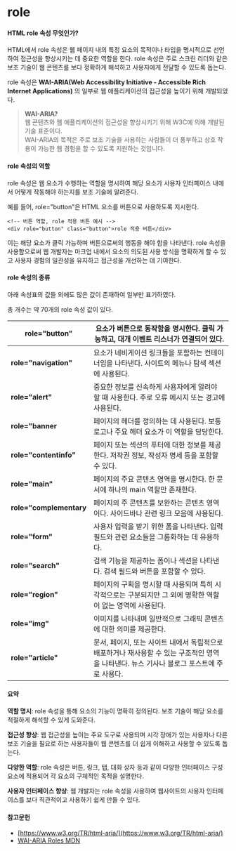 # role

#### **HTML role 속성 무엇인가?**

HTML에서 role 속성은 웹 페이지 내의 특정 요소의 목적이나 타입을 명시적으로 선언하여 접근성을 향상시키는 데 중요한 역할을 한다. role 속성은 주로 스크린 리더와 같은 보조 기술이 웹 콘텐츠를 보다 정확하게 해석하고 사용자에게 전달할 수 있도록 돕는다.

role 속성은 **WAI-ARIA(Web Accessibility Initiative - Accessible Rich Internet Applications)** 의 일부로 웹 애플리케이션의 접근성을 높이기 위해 개발되었다.

> **WAI-ARIA?**\
> 웹 콘텐츠와 웹 애플리케이션의 접근성을 향상시키기 위해 W3C에 의해 개발된 기술 표준이다.\
> WAI-ARIA의 목적은 주로 보조 기술을 사용하는 사람들이 더 풍부하고 상호 작용이 가능한 웹 경험을 할 수 있도록 지원하는 것입니다.

#### **role 속성의 역할**

role 속성은 웹 요소가 수행하는 역할을 명시하여 해당 요소가 사용자 인터페이스 내에서 어떻게 작동해야 하는지를 보조 기술에 알려준다.

예를 들어, role="button"은 HTML 요소를 버튼으로 사용하도록 지시한다.

```
<!-- 버튼 역할, role 적용 버튼 예시 -->
<div role="button" class="button">role 적용 버튼</div>
```

이는 해당 요소가 클릭 가능하며 버튼으로써의 행동을 해야 함을 나타낸다. role 속성을 사용함으로써 웹 개발자는 마크업 내에서 요소의 의도된 사용 방식을 명확하게 할 수 있고 사용자 경험의 일관성을 유지하고 접근성을 개선하는 데 기여한다.

#### **role 속성의 종류**

아래 속성표의 값들 외에도 많은 값이 존재하여 일부만 표기하였다.

총 개수는 약 70개의 role 속성 값이 있다.

| **role="button"**       | 요소가 버튼으로 동작함을 명시한다. 클릭 가능하고, 대개 이벤트 리스너가 연결되어 있다.                                |
| ----------------------- | -------------------------------------------------------------------------------- |
| **role="navigation"**   | 요소가 네비게이션 링크들을 포함하는 컨테이너임을 나타낸다. 사이트의 메뉴나 탐색 섹션에 사용된다.                           |
| **role="alert"**        | 중요한 정보를 신속하게 사용자에게 알려야 할 때 사용한다. 주로 오류 메시지 또는 경고에 사용된다.                          |
| **role="banner**        | 페이지의 헤더를 정의하는 데 사용된다. 보통 로고나 주요 헤더 요소가 이 역할을 담당한다.                               |
| **role="contentinfo"**  | 페이지 또는 섹션의 푸터에 대한 정보를 제공한다. 저작권 정보, 작성자 명세 등을 포함할 수 있다.                          |
| **role="main"**         | 페이지의 주요 콘텐츠 영역을 명시한다. 한 문서에 하나의 main 역할만 존재한다.                                   |
| **role="complementary** | 페이지의 주 콘텐츠를 보완하는 콘텐츠 영역이다. 사이드바나 관련 링크 모음에 사용된다.                                 |
| **role="form"**         | 사용자 입력을 받기 위한 폼을 나타낸다. 입력 필드와 관련 요소들을 그룹화하는 데 유용하다.                              |
| **role="search"**       | 검색 기능을 제공하는 폼이나 섹션을 나타낸다. 검색 필드와 버튼을 포함할 수 있다.                                   |
| **role="region"**       | 페이지의 구획을 명시할 때 사용되며 특히 시각적으로는 구분되지만 그 외에 명확한 역할이 없는 영역에 사용된다.                    |
| **role="img"**          | 이미지를 나타내며 일반적으로 그래픽 콘텐츠에 대한 의미를 제공한다.                                            |
| **role="article"**      | 문서, 페이지, 또는 사이트 내에서 독립적으로 배포하거나 재사용할 수 있는 구조적인 영역을 나타낸다. 뉴스 기사나 블로그 포스트에 주로 사용다. |

#### **요약**

**역할 명시**: role 속성을 통해 요소의 기능이 명확히 정의된다. 보조 기술이 해당 요소를 적절하게 해석할 수 있게 도와준다.

**접근성 향상**: 웹 접근성을 높이는 주요 도구로 사용되며 시각 장애가 있는 사용자나 다른 보조 기술을 필요로 하는 사용자들이 웹 콘텐츠를 더 쉽게 이해하고 사용할 수 있도록 돕는다.

**다양한 역할**: role 속성은 버튼, 링크, 탭, 대화 상자 등과 같이 다양한 인터페이스 구성 요소에 적용되어 각 요소의 구체적인 목적을 설명한다.

**사용자 인터페이스 향상**: 웹 개발자는 role 속성을 사용하여 웹사이트의 사용자 인터페이스를 보다 직관적이고 사용하기 쉽게 만들 수 있다.

#### **참고문헌**

* [https://www.w3.org/TR/html-aria/](https://www.w3.org/TR/html-aria/)
* [WAI-ARIA Roles MDN](https://developer.mozilla.org/en-US/docs/Web/Accessibility/ARIA/Roles)
